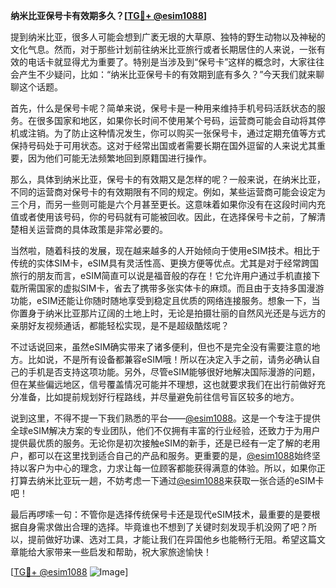 **纳米比亚保号卡有效期多久？[[TG💪+ @esim1088](https://t.me/s/esim1088)]**

提到纳米比亚，很多人可能会想到广袤无垠的大草原、独特的野生动物以及神秘的文化气息。然而，对于那些计划前往纳米比亚旅行或者长期居住的人来说，一张有效的电话卡就显得尤为重要了。特别是当涉及到“保号卡”这样的概念时，大家往往会产生不少疑问，比如：“纳米比亚保号卡的有效期到底有多久？”今天我们就来聊聊这个话题。

首先，什么是保号卡呢？简单来说，保号卡是一种用来维持手机号码活跃状态的服务。在很多国家和地区，如果你长时间不使用某个号码，运营商可能会自动将其停机或注销。为了防止这种情况发生，你可以购买一张保号卡，通过定期充值等方式保持号码处于可用状态。这对于经常出国或者需要长期在国外逗留的人来说尤其重要，因为他们可能无法频繁地回到原籍国进行操作。

那么，具体到纳米比亚，保号卡的有效期又是怎样的呢？一般来说，在纳米比亚，不同的运营商对保号卡的有效期限有不同的规定。例如，某些运营商可能会设定为三个月，而另一些则可能是六个月甚至更长。这意味着如果你没有在这段时间内充值或者使用该号码，你的号码就有可能被回收。因此，在选择保号卡之前，了解清楚相关运营商的具体政策是非常必要的。

当然啦，随着科技的发展，现在越来越多的人开始倾向于使用eSIM技术。相比于传统的实体SIM卡，eSIM具有灵活性高、更换方便等优点。尤其是对于经常跨国旅行的朋友而言，eSIM简直可以说是福音般的存在！它允许用户通过手机直接下载所需国家的虚拟SIM卡，省去了携带多张实体卡的麻烦。而且由于支持多国漫游功能，eSIM还能让你随时随地享受到稳定且优质的网络连接服务。想象一下，当你置身于纳米比亚那片辽阔的土地上时，无论是拍摄壮丽的自然风光还是与远方的亲朋好友视频通话，都能轻松实现，是不是超级酷炫呢？

不过话说回来，虽然eSIM确实带来了诸多便利，但也不是完全没有需要注意的地方。比如说，不是所有设备都兼容eSIM哦！所以在决定入手之前，请务必确认自己的手机是否支持这项功能。另外，尽管eSIM能够很好地解决国际漫游的问题，但在某些偏远地区，信号覆盖情况可能并不理想，这也就要求我们在出行前做好充分准备，比如提前规划好行程路线，并尽量避免前往信号盲区较多的地方。

说到这里，不得不提一下我们熟悉的平台——[@esim1088](https://t.me/s/esim1088)。这是一个专注于提供全球eSIM解决方案的专业团队，他们不仅拥有丰富的行业经验，还致力于为用户提供最优质的服务。无论你是初次接触eSIM的新手，还是已经有一定了解的老用户，都可以在这里找到适合自己的产品和服务。更重要的是，[@esim1088](https://t.me/s/esim1088)始终坚持以客户为中心的理念，力求让每一位顾客都能获得满意的体验。所以，如果你正打算去纳米比亚玩一趟，不妨考虑一下通过[@esim1088](https://t.me/s/esim1088)来获取一张合适的eSIM卡吧！

最后再啰嗦一句：不管你是选择传统保号卡还是现代eSIM技术，最重要的是要根据自身需求做出合理的选择。毕竟谁也不想到了关键时刻发现手机没网了吧？所以，提前做好功课、选对工具，才能让我们在异国他乡也能畅行无阻。希望这篇文章能给大家带来一些启发和帮助，祝大家旅途愉快！

[[TG💪+ @esim1088](https://t.me/s/esim1088) ![Image](https://i.postimg.cc/4NQfJmqS/Snipaste-2025-05-13-00-14-12.png)]